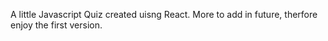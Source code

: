 A little Javascript Quiz created uisng React. More to add in future, therfore enjoy the first version.
